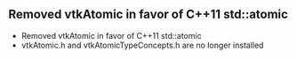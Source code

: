 ## Removed vtkAtomic in favor of C++11 std::atomic

- Removed vtkAtomic in favor of C++11 std::atomic
- vtkAtomic.h and vtkAtomicTypeConcepts.h are no longer installed
